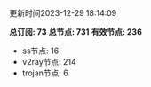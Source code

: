 更新时间2023-12-29 18:14:09

**总订阅: 73**
**总节点: 731**
**有效节点: 236**
- ss节点: 16
- v2ray节点: 214
- trojan节点: 6
